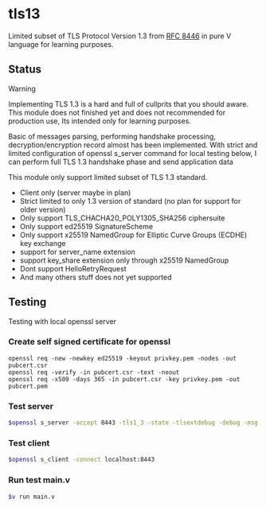# tls13
Limited subset of TLS Protocol Version 1.3 from [RFC 8446](https://datatracker.ietf.org/doc/html/rfc8446) in pure V language for learning purposes.

## Status
> [!Warning]
>
> Implementing TLS 1.3 is a hard and full of cullprits that you should aware.
> This module does not finished yet and does not recommended for production use,
> Its intended only for learning purposes.
> 
> Basic of messages parsing, performing handshake processing, decryption/encryption record almost has been implemented.
> With strict and limited configuration of openssl s_server command for local testing below,
> I can perform full TLS 1.3 handshake phase and send application data

This module only support limited subset of TLS 1.3 standard.
- Client only (server maybe in plan)
- Strict limited to only 1.3 version of standard (no plan for support for older version)
- Only support TLS_CHACHA20_POLY1305_SHA256 ciphersuite 
- Only support ed25519 SignatureScheme
- Only support x25519 NamedGroup for Elliptic Curve Groups (ECDHE) key exchange
- support for server_name extension
- support key_share extension only through x25519 NamedGroup
- Dont support HelloRetryRequest
- And many others stuff does not yet supported

## Testing
Testing with local openssl server 

### Create self signed certificate for openssl 
```
openssl req -new -newkey ed25519 -keyout privkey.pem -nodes -out pubcert.csr
openssl req -verify -in pubcert.csr -text -noout
openssl req -x509 -days 365 -in pubcert.csr -key privkey.pem -out pubcert.pem
```

### Test server
```bash
$openssl s_server -accept 8443 -tls1_3 -state -tlsextdebug -debug -msg -cert pubcert.pem -key privkey.pem
```

### Test client 
```bash
$openssl s_client -connect localhost:8443
```

### Run test main.v
```bash
$v run main.v 
```
